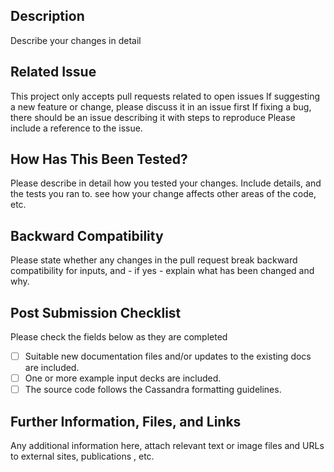 ## Description
Describe your changes in detail

## Related Issue
This project only accepts pull requests related to open issues
If suggesting a new feature or change, please discuss it in an issue first
If fixing a bug, there should be an issue describing it with steps to reproduce
Please include a reference to the issue.

## How Has This Been Tested?
Please describe in detail how you tested your changes.
Include details, and the tests you ran to.
see how your change affects other areas of the code, etc.

## Backward Compatibility
Please state whether any changes in the pull request break backward compatibility for inputs, and - if yes - explain what has been
changed and why.

## Post Submission Checklist
Please check the fields below as they are completed

- [ ] Suitable new documentation files and/or updates to the existing docs are included.
- [ ] One or more example input decks are included.
- [ ] The source code follows the Cassandra formatting guidelines.

## Further Information, Files, and Links
Any additional information here, attach relevant text or image files and URLs to external sites, publications , etc.
